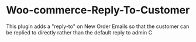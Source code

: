 # Woo-commerce-Reply-To-Customer
This plugin adds a "reply-to" on New Order Emails so that the customer can be replied to directly rather than the default reply to admin
C

